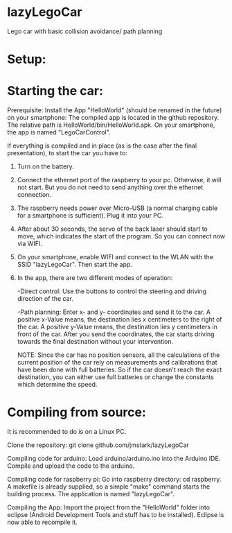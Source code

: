 lazyLegoCar
===========

Lego car with basic collision avoidance/ path planning


Setup:
===========

Starting the car:
===========

Prerequisite:
Install the App "HelloWorld" (should be renamed in the future) on your smartphone: The compiled app is located in the github repository. The relative path is HelloWorld/bin/HelloWorld.apk.
On your smartphone, the app is named "LegoCarControl".

If everything is compiled and in place (as is the case after the final presentation), to start the car you have to:

1. Turn on the battery.

2. Connect the ethernet port of the raspberry to your pc. Otherwise, it will not start. But you do not need to send anything over the ethernet connection.

3. The raspberry needs power over Micro-USB (a normal charging cable for a smartphone is sufficient). Plug it into your PC.

4. After about 30 seconds, the servo of the back laser should start to move, which indicates the start of the program. So you can connect now via WIFI.

5. On your smartphone, enable WIFI and connect to the WLAN with the SSID "lazyLegoCar". Then start the app.

6. In the app, there are two different modes of operation:

	-Direct control: Use the buttons to control the steering and driving direction of the car.

	-Path planning: Enter x- and y- coordinates and send it to the car. A positive x-Value means, the destination lies x centimeters to the right of the car. A positive y-Value means, the destination lies y centimeters in front of the car. After you send the coordinates, the car starts driving towards the final destination without your intervention. 

	NOTE: Since the car has no position sensors, all the calculations of the current position of the car rely on measurements and calibrations that have been done with full batteries. So if the car doesn't reach the exact destination, you can either use full batteries or change the constants which determine the speed.


Compiling from source:
=================
It is recommended to do is on a Linux PC.

Clone the repository:
git clone github.com/jmstark/lazyLegoCar
 
Compiling code for arduino:
Load arduino/arduino.ino into the Arduino IDE. Compile and upload the code to the arduino.

Compiling code for raspberry pi:
Go into raspberry directory: cd raspberry.
A makefile is already supplied, so a simple "make" command starts the building process. The application is named "lazyLegoCar".

Compiling the App:
Import the project from the "HelloWorld" folder into eclipse (Android Development Tools and stuff has to be installed).
Eclipse is now able to recompile it.